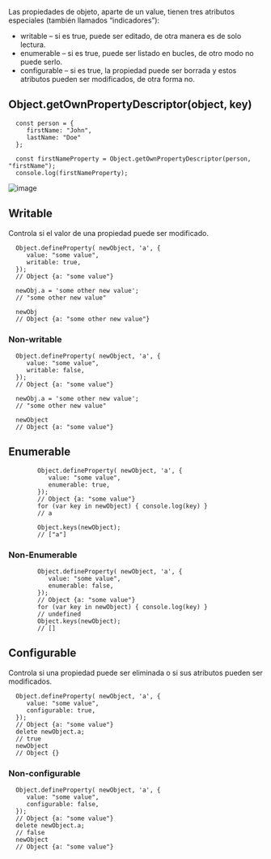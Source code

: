 Las propiedades de objeto, aparte de un value, tienen tres atributos especiales (también llamados “indicadores”):

* writable – si es true, puede ser editado, de otra manera es de solo lectura.
* enumerable – si es true, puede ser listado en bucles, de otro modo no puede serlo.
* configurable – si es true, la propiedad puede ser borrada y estos atributos pueden ser modificados, de otra forma no.

## Object.getOwnPropertyDescriptor(object, key)

      const person = {
         firstName: "John",
         lastName: "Doe"
      };
      
      const firstNameProperty = Object.getOwnPropertyDescriptor(person, "firstName");
      console.log(firstNameProperty);

![image](https://github.com/user-attachments/assets/56a63cbc-3554-48f1-934e-4cd5376e1a34)



## Writable
Controla si el valor de una propiedad puede ser modificado.

      Object.defineProperty( newObject, 'a', {
         value: "some value",
         writable: true,
      });
      // Object {a: "some value"}
      
      newObj.a = 'some other new value';
      // "some other new value"
      
      newObj
      // Object {a: "some other new value"}


### Non-writable

      Object.defineProperty( newObject, 'a', {
         value: "some value",
         writable: false,
      });
      // Object {a: "some value"}
      
      newObj.a = 'some other new value';
      // "some other new value"
      
      newObject
      // Object {a: "some value"}

## Enumerable

            Object.defineProperty( newObject, 'a', {
               value: "some value",
               enumerable: true,
            });
            // Object {a: "some value"}
            for (var key in newObject) { console.log(key) }
            // a
            
            Object.keys(newObject);
            // ["a"]


### Non-Enumerable

            Object.defineProperty( newObject, 'a', {
               value: "some value",
               enumerable: false,
            });
            // Object {a: "some value"}
            for (var key in newObject) { console.log(key) }
            // undefined
            Object.keys(newObject);
            // []


## Configurable
Controla si una propiedad puede ser eliminada o si sus atributos pueden ser modificados.

      Object.defineProperty( newObject, 'a', {
         value: "some value",
         configurable: true,
      });
      // Object {a: "some value"}
      delete newObject.a;
      // true
      newObject
      // Object {}


### Non-configurable

      Object.defineProperty( newObject, 'a', {
         value: "some value",
         configurable: false,
      });
      // Object {a: "some value"}
      delete newObject.a;
      // false
      newObject
      // Object {a: "some value"}
